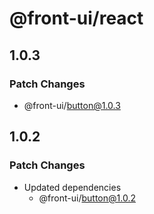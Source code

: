 # @front-ui/react

## 1.0.3

### Patch Changes

- @front-ui/button@1.0.3

## 1.0.2

### Patch Changes

- Updated dependencies
  - @front-ui/button@1.0.2
